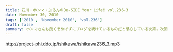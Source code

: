 ```yaml
---
title: 石川・ホンマ・ぶるんのBe-SIDE Your Life! vol.236-3
date: November 30, 2010
tags: ['2010', 'November 2010', 'vol.236']
draft: false
summary: ホンマさんも良くぞめげずにブログを続けているものだと感心している次第。次回収録は週明けての火曜を予定しているので週末じっくりと考えて！？メール送ってきてくださいませ～～～NAMAE
---
```


http://project-phi.ddo.jp/ishikawa/ishikawa236_3.mp3
